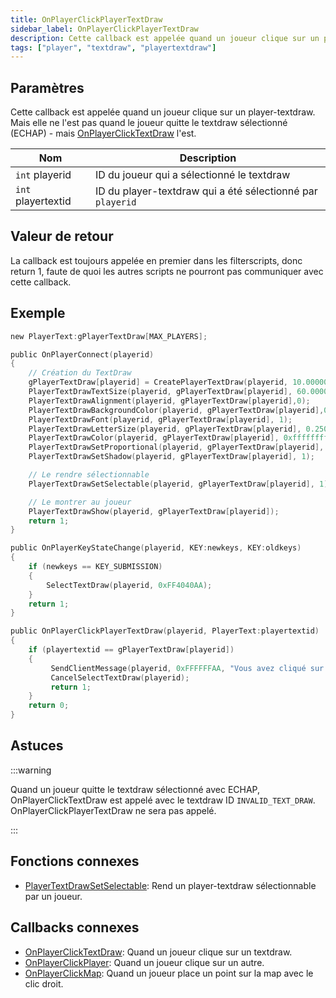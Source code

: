 ```yaml
---
title: OnPlayerClickPlayerTextDraw
sidebar_label: OnPlayerClickPlayerTextDraw
description: Cette callback est appelée quand un joueur clique sur un player-textdraw.
tags: ["player", "textdraw", "playertextdraw"]
---
```


## Paramètres

Cette callback est appelée quand un joueur clique sur un player-textdraw. Mais elle ne l'est pas quand le joueur quitte le textdraw sélectionné (ECHAP) - mais [OnPlayerClickTextDraw](OnPlayerClickTextDraw) l'est.

| Nom                | Description                                                |
| ------------------ | ---------------------------------------------------------- |
| `int` playerid     | ID du joueur qui a sélectionné le textdraw                 |
| `int` playertextid | ID du player-textdraw qui a été sélectionné par `playerid` |

## Valeur de retour

La callback est toujours appelée en premier dans les filterscripts, donc return 1, faute de quoi les autres scripts ne pourront pas communiquer avec cette callback.

## Exemple

```c
new PlayerText:gPlayerTextDraw[MAX_PLAYERS];

public OnPlayerConnect(playerid)
{
    // Création du TextDraw
    gPlayerTextDraw[playerid] = CreatePlayerTextDraw(playerid, 10.000000, 141.000000, "TextDraw");
    PlayerTextDrawTextSize(playerid, gPlayerTextDraw[playerid], 60.000000, 20.000000);
    PlayerTextDrawAlignment(playerid, gPlayerTextDraw[playerid],0);
    PlayerTextDrawBackgroundColor(playerid, gPlayerTextDraw[playerid],0x000000ff);
    PlayerTextDrawFont(playerid, gPlayerTextDraw[playerid], 1);
    PlayerTextDrawLetterSize(playerid, gPlayerTextDraw[playerid], 0.250000, 1.000000);
    PlayerTextDrawColor(playerid, gPlayerTextDraw[playerid], 0xffffffff);
    PlayerTextDrawSetProportional(playerid, gPlayerTextDraw[playerid], 1);
    PlayerTextDrawSetShadow(playerid, gPlayerTextDraw[playerid], 1);

    // Le rendre sélectionnable
    PlayerTextDrawSetSelectable(playerid, gPlayerTextDraw[playerid], 1);

    // Le montrer au joueur
    PlayerTextDrawShow(playerid, gPlayerTextDraw[playerid]);
    return 1;
}

public OnPlayerKeyStateChange(playerid, KEY:newkeys, KEY:oldkeys)
{
    if (newkeys == KEY_SUBMISSION)
    {
        SelectTextDraw(playerid, 0xFF4040AA);
    }
    return 1;
}

public OnPlayerClickPlayerTextDraw(playerid, PlayerText:playertextid)
{
    if (playertextid == gPlayerTextDraw[playerid])
    {
         SendClientMessage(playerid, 0xFFFFFFAA, "Vous avez cliqué sur un textdraw.");
         CancelSelectTextDraw(playerid);
         return 1;
    }
    return 0;
}
```

## Astuces

:::warning

Quand un joueur quitte le textdraw sélectionné avec ECHAP, OnPlayerClickTextDraw est appelé avec le textdraw ID `INVALID_TEXT_DRAW`. OnPlayerClickPlayerTextDraw ne sera pas appelé.

:::

## Fonctions connexes

- [PlayerTextDrawSetSelectable](../functions/PlayerTextDrawSetSelectable): Rend un player-textdraw sélectionnable par un joueur.

## Callbacks connexes

- [OnPlayerClickTextDraw](OnPlayerClickTextDraw): Quand un joueur clique sur un textdraw.
- [OnPlayerClickPlayer](OnPlayerClickPlayer): Quand un joueur clique sur un autre.
- [OnPlayerClickMap](OnPlayerClickMap): Quand un joueur place un point sur la map avec le clic droit.

